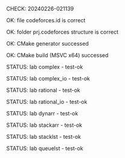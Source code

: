 CHECK: 20240226-021139
OK: file codeforces.id is correct
OK: folder prj.codeforces structure is correct
OK: CMake generator successed
OK: CMake build (MSVC x64) successed
STATUS: lab complex - test-ok
STATUS: lab complex_io - test-ok
STATUS: lab rational - test-ok
STATUS: lab rational_io - test-ok
STATUS: lab dynarr - test-ok
STATUS: lab stackarr - test-ok
STATUS: lab stacklst - test-ok
STATUS: lab queuelst - test-ok
